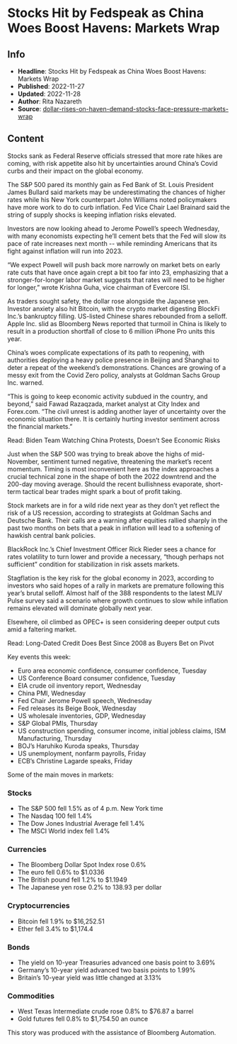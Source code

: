 # Stocks Hit by Fedspeak as China Woes Boost Havens: Markets Wrap

## Info

*   **Headline**: Stocks Hit by Fedspeak as China Woes Boost Havens: Markets Wrap
*   **Published**: 2022-11-27
*   **Updated**: 2022-11-28
*   **Author**: Rita Nazareth
*   **Source**: [dollar-rises-on-haven-demand-stocks-face-pressure-markets-wrap](https://www.bloomberg.com/news/articles/2022-11-27/dollar-rises-on-haven-demand-stocks-face-pressure-markets-wrap)
## Content




Stocks sank as Federal Reserve officials stressed that more rate hikes are coming, with risk appetite also hit by uncertainties around China’s Covid curbs and their impact on the global economy.

The S&P 500 pared its monthly gain as Fed Bank of St. Louis President James Bullard said markets may be underestimating the chances of higher rates while his New York counterpart John Williams noted policymakers have more work to do to curb inflation. Fed Vice Chair Lael Brainard said the string of supply shocks is keeping inflation risks elevated.

Investors are now looking ahead to Jerome Powell’s speech Wednesday, with many economists expecting he’ll cement bets that the Fed will slow its pace of rate increases next month -- while reminding Americans that its fight against inflation will run into 2023.

“We expect Powell will push back more narrowly on market bets on early rate cuts that have once again crept a bit too far into 23, emphasizing that a stronger-for-longer labor market suggests that rates will need to be higher for longer,” wrote Krishna Guha, vice chairman of Evercore ISI.

As traders sought safety, the dollar rose alongside the Japanese yen. Investor anxiety also hit Bitcoin, with the crypto market digesting BlockFi Inc.’s bankruptcy filling. US-listed Chinese shares rebounded from a selloff. Apple Inc. slid as Bloomberg News reported that turmoil in China is likely to result in a production shortfall of close to 6 million iPhone Pro units this year.

China’s woes complicate expectations of its path to reopening, with authorities deploying a heavy police presence in Beijing and Shanghai to deter a repeat of the weekend’s demonstrations. Chances are growing of a messy exit from the Covid Zero policy, analysts at Goldman Sachs Group Inc. warned.

“This is going to keep economic activity subdued in the country, and beyond,” said Fawad Razaqzada, market analyst at City Index and Forex.com. “The civil unrest is adding another layer of uncertainty over the economic situation there. It is certainly hurting investor sentiment across the financial markets.”

Read: Biden Team Watching China Protests, Doesn’t See Economic Risks

Just when the S&P 500 was trying to break above the highs of mid-November, sentiment turned negative, threatening the market’s recent momentum. Timing is most inconvenient here as the index approaches a crucial technical zone in the shape of both the 2022 downtrend and the 200-day moving average. Should the recent bullishness evaporate, short-term tactical bear trades might spark a bout of profit taking.

Stock markets are in for a wild ride next year as they don’t yet reflect the risk of a US recession, according to strategists at Goldman Sachs and Deutsche Bank. Their calls are a warning after equities rallied sharply in the past two months on bets that a peak in inflation will lead to a softening of hawkish central bank policies.

BlackRock Inc.’s Chief Investment Officer Rick Rieder sees a chance for rates volatility to turn lower and provide a necessary, “though perhaps not sufficient” condition for stabilization in risk assets markets.

Stagflation is the key risk for the global economy in 2023, according to investors who said hopes of a rally in markets are premature following this year’s brutal selloff. Almost half of the 388 respondents to the latest MLIV Pulse survey said a scenario where growth continues to slow while inflation remains elevated will dominate globally next year.

Elsewhere, oil climbed as OPEC+ is seen considering deeper output cuts amid a faltering market.

Read: Long-Dated Credit Does Best Since 2008 as Buyers Bet on Pivot

Key events this week:

*   Euro area economic confidence, consumer confidence, Tuesday
*   US Conference Board consumer confidence, Tuesday
*   EIA crude oil inventory report, Wednesday
*   China PMI, Wednesday
*   Fed Chair Jerome Powell speech, Wednesday
*   Fed releases its Beige Book, Wednesday
*   US wholesale inventories, GDP, Wednesday
*   S&P Global PMIs, Thursday
*   US construction spending, consumer income, initial jobless claims, ISM Manufacturing, Thursday
*   BOJ’s Haruhiko Kuroda speaks, Thursday
*   US unemployment, nonfarm payrolls, Friday
*   ECB’s Christine Lagarde speaks, Friday

Some of the main moves in markets:

### Stocks

*   The S&P 500 fell 1.5% as of 4 p.m. New York time
*   The Nasdaq 100 fell 1.4%
*   The Dow Jones Industrial Average fell 1.4%
*   The MSCI World index fell 1.4%

### Currencies

*   The Bloomberg Dollar Spot Index rose 0.6%
*   The euro fell 0.6% to $1.0336
*   The British pound fell 1.2% to $1.1949
*   The Japanese yen rose 0.2% to 138.93 per dollar

### Cryptocurrencies

*   Bitcoin fell 1.9% to $16,252.51
*   Ether fell 3.4% to $1,174.4

### Bonds

*   The yield on 10-year Treasuries advanced one basis point to 3.69%
*   Germany’s 10-year yield advanced two basis points to 1.99%
*   Britain’s 10-year yield was little changed at 3.13%

### Commodities

*   West Texas Intermediate crude rose 0.8% to $76.87 a barrel
*   Gold futures fell 0.8% to $1,754.50 an ounce

This story was produced with the assistance of Bloomberg Automation.